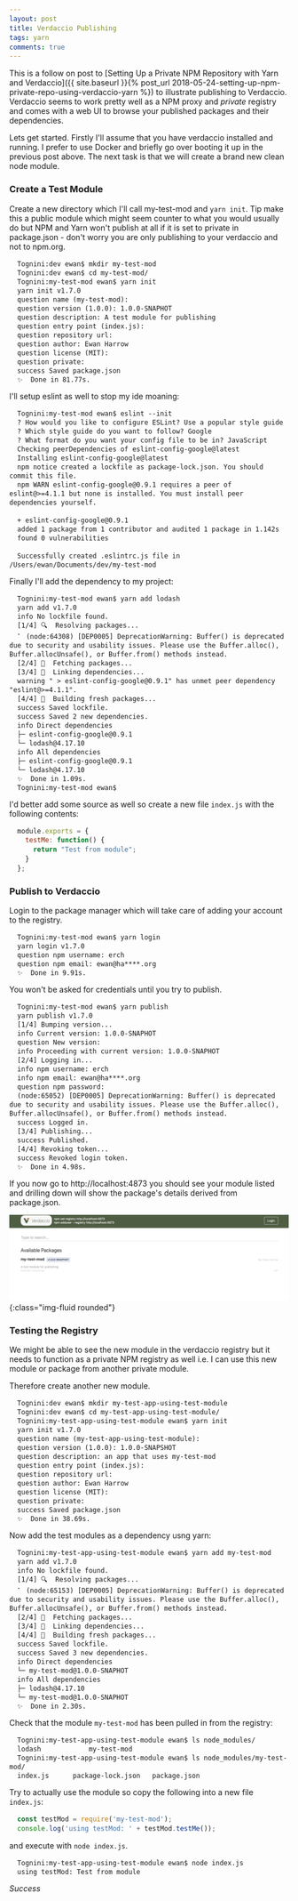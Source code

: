 ```yaml
---
layout: post
title: Verdaccio Publishing
tags: yarn
comments: true
---
```

This is a follow on post to [Setting Up a Private NPM Repository with Yarn and Verdaccio]({{ site.baseurl }}{% post_url 2018-05-24-setting-up-npm-private-repo-using-verdaccio-yarn %}) to illustrate publishing to Verdaccio.  Verdaccio seems to work pretty well as a NPM proxy and *private* registry and comes with a web UI to browse your published packages and their dependencies.

Lets get started.  Firstly I'll assume that you have verdaccio installed and running.  I prefer to use Docker and briefly go over booting it up in the previous post above.  The next task is that we will create a brand new clean node module.

### Create a Test Module
Create a new directory which I'll call my-test-mod and `yarn init`.  Tip make this a public module which might seem counter to what you would usually do but NPM and Yarn won't publish at all if it is set to private in package.json - don't worry you are only publishing to your verdaccio and not to npm.org.

```terminal
  Tognini:dev ewan$ mkdir my-test-mod
  Tognini:dev ewan$ cd my-test-mod/
  Tognini:my-test-mod ewan$ yarn init
  yarn init v1.7.0
  question name (my-test-mod):
  question version (1.0.0): 1.0.0-SNAPHOT
  question description: A test module for publishing
  question entry point (index.js):
  question repository url:
  question author: Ewan Harrow
  question license (MIT):
  question private:
  success Saved package.json
  ✨  Done in 81.77s.
```

I'll setup eslint as well to stop my ide moaning:

```terminal
  Tognini:my-test-mod ewan$ eslint --init
  ? How would you like to configure ESLint? Use a popular style guide
  ? Which style guide do you want to follow? Google
  ? What format do you want your config file to be in? JavaScript
  Checking peerDependencies of eslint-config-google@latest
  Installing eslint-config-google@latest
  npm notice created a lockfile as package-lock.json. You should commit this file.
  npm WARN eslint-config-google@0.9.1 requires a peer of eslint@>=4.1.1 but none is installed. You must install peer dependencies yourself.

  + eslint-config-google@0.9.1
  added 1 package from 1 contributor and audited 1 package in 1.142s
  found 0 vulnerabilities

  Successfully created .eslintrc.js file in /Users/ewan/Documents/dev/my-test-mod
```

Finally I'll add the dependency to my project:
``` terminal
  Tognini:my-test-mod ewan$ yarn add lodash
  yarn add v1.7.0
  info No lockfile found.
  [1/4] 🔍  Resolving packages...
  ⠁ (node:64308) [DEP0005] DeprecationWarning: Buffer() is deprecated due to security and usability issues. Please use the Buffer.alloc(), Buffer.allocUnsafe(), or Buffer.from() methods instead.
  [2/4] 🚚  Fetching packages...
  [3/4] 🔗  Linking dependencies...
  warning " > eslint-config-google@0.9.1" has unmet peer dependency "eslint@>=4.1.1".
  [4/4] 📃  Building fresh packages...
  success Saved lockfile.
  success Saved 2 new dependencies.
  info Direct dependencies
  ├─ eslint-config-google@0.9.1
  └─ lodash@4.17.10
  info All dependencies
  ├─ eslint-config-google@0.9.1
  └─ lodash@4.17.10
  ✨  Done in 1.09s.
  Tognini:my-test-mod ewan$
```


I'd better add some source as well so create a new file `index.js` with the following contents:

``` javascript
  module.exports = {
    testMe: function() {
      return "Test from module";
    }
  };
```

### Publish to Verdaccio
Login to the package manager which will take care of adding your account to the registry.

``` terminal
  Tognini:my-test-mod ewan$ yarn login
  yarn login v1.7.0
  question npm username: erch
  question npm email: ewan@ha****.org
  ✨  Done in 9.91s.
```

You won't be asked for credentials until you try to publish.

``` terminal
  Tognini:my-test-mod ewan$ yarn publish
  yarn publish v1.7.0
  [1/4] Bumping version...
  info Current version: 1.0.0-SNAPHOT
  question New version:
  info Proceeding with current version: 1.0.0-SNAPHOT
  [2/4] Logging in...
  info npm username: erch
  info npm email: ewan@ha****.org
  question npm password:
  (node:65052) [DEP0005] DeprecationWarning: Buffer() is deprecated due to security and usability issues. Please use the Buffer.alloc(), Buffer.allocUnsafe(), or Buffer.from() methods instead.
  success Logged in.
  [3/4] Publishing...
  success Published.
  [4/4] Revoking token...
  success Revoked login token.
  ✨  Done in 4.98s.
```

If you now go to http://localhost:4873 you should see your module listed and drilling down will show the package's details derived from package.json.

![verdaccio-published-module screenshot](/public/images/verdaccio-published-module.png){:class="img-fluid rounded"}

### Testing the Registry
We might be able to see the new module in the verdaccio registry but it needs to function as a private NPM registry as well i.e. I can use this new module or package from another private module.

Therefore create another new module.

``` terminal
  Tognini:dev ewan$ mkdir my-test-app-using-test-module
  Tognini:dev ewan$ cd my-test-app-using-test-module/
  Tognini:my-test-app-using-test-module ewan$ yarn init
  yarn init v1.7.0
  question name (my-test-app-using-test-module):
  question version (1.0.0): 1.0.0-SNAPSHOT
  question description: an app that uses my-test-mod
  question entry point (index.js):
  question repository url:
  question author: Ewan Harrow
  question license (MIT):
  question private:
  success Saved package.json
  ✨  Done in 38.69s.
```

Now add the test modules as a dependency usng yarn:

``` terminal
  Tognini:my-test-app-using-test-module ewan$ yarn add my-test-mod
  yarn add v1.7.0
  info No lockfile found.
  [1/4] 🔍  Resolving packages...
  ⠁ (node:65153) [DEP0005] DeprecationWarning: Buffer() is deprecated due to security and usability issues. Please use the Buffer.alloc(), Buffer.allocUnsafe(), or Buffer.from() methods instead.
  [2/4] 🚚  Fetching packages...
  [3/4] 🔗  Linking dependencies...
  [4/4] 📃  Building fresh packages...
  success Saved lockfile.
  success Saved 3 new dependencies.
  info Direct dependencies
  └─ my-test-mod@1.0.0-SNAPHOT
  info All dependencies
  ├─ lodash@4.17.10
  └─ my-test-mod@1.0.0-SNAPHOT
  ✨  Done in 2.30s.
```

Check that the module `my-test-mod` has been pulled in from the registry:

``` terminal
  Tognini:my-test-app-using-test-module ewan$ ls node_modules/
  lodash			my-test-mod
  Tognini:my-test-app-using-test-module ewan$ ls node_modules/my-test-mod/
  index.js		package-lock.json	package.json
```

Try to actually use the module so copy the following into a new file `index.js`:

``` javascript
  const testMod = require('my-test-mod');
  console.log('using testMod: ' + testMod.testMe());
```

and execute with `node index.js`.

``` terminal
  Tognini:my-test-app-using-test-module ewan$ node index.js
  using testMod: Test from module
```

*Success*
